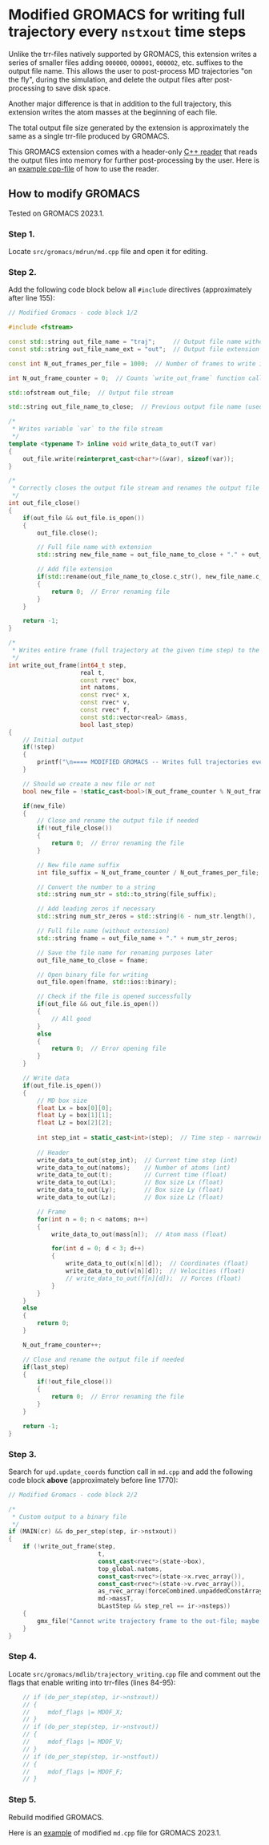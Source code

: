 # Modified GROMACS for writing full trajectory every `nstxout` time steps

Unlike the trr-files natively supported by GROMACS, this extension writes a series of smaller files adding `000000`, `000001`, `000002`, etc. suffixes to the output file name. This allows the user to post-process MD trajectories "on the fly", during the simulation, and delete the output files after post-processing to save disk space.

Another major difference is that in addition to the full trajectory, this extension writes the atom masses at the beginning of each file.

The total output file size generated by the extension is approximately the same as a single trr-file produced by GROMACS.

This GROMACS extension comes with a header-only [C++ reader](https://github.com/ikorotkin/MD-FH/tree/master/traj_reader) that reads the output files into memory for further post-processing by the user. Here is an [example cpp-file](https://github.com/ikorotkin/MD-FH/blob/master/traj_reader/read_traj_example.cpp) of how to use the reader.

## How to modify GROMACS

Tested on GROMACS 2023.1.

### Step 1.

Locate `src/gromacs/mdrun/md.cpp` file and open it for editing.

### Step 2.

Add the following code block below all `#include` directives (approximately after line 155):

```cpp
// Modified Gromacs - code block 1/2

#include <fstream>

const std::string out_file_name = "traj";     // Output file name without file extension
const std::string out_file_name_ext = "out";  // Output file extension (e.g., "dat")

const int N_out_frames_per_file = 1000;  // Number of frames to write into each out-file

int N_out_frame_counter = 0;  // Counts `write_out_frame` function calls

std::ofstream out_file;  // Output file stream

std::string out_file_name_to_close;  // Previous output file name (used to add extension)

/*
 * Writes variable `var` to the file stream
 */
template <typename T> inline void write_data_to_out(T var)
{
    out_file.write(reinterpret_cast<char*>(&var), sizeof(var));
}

/*
 * Correctly closes the output file stream and renames the output file adding the extension
 */
int out_file_close()
{
    if(out_file && out_file.is_open())
    {
        out_file.close();

        // Full file name with extension
        std::string new_file_name = out_file_name_to_close + "." + out_file_name_ext;

        // Add file extension
        if(std::rename(out_file_name_to_close.c_str(), new_file_name.c_str()) != 0)
        {
            return 0;  // Error renaming file
        }
    }

    return -1;
}

/*
 * Writes entire frame (full trajectory at the given time step) to the file stream
 */
int write_out_frame(int64_t step,
                    real t,
                    const rvec* box,
                    int natoms,
                    const rvec* x,
                    const rvec* v,
                    const rvec* f,
                    const std::vector<real> &mass,
                    bool last_step)
{
    // Initial output
    if(!step)
    {
        printf("\n==== MODIFIED GROMACS -- Writes full trajectories every `nstxout` time steps! ====\n\n");
    }

    // Should we create a new file or not
    bool new_file = !static_cast<bool>(N_out_frame_counter % N_out_frames_per_file);

    if(new_file)
    {
        // Close and rename the output file if needed
        if(!out_file_close())
        {
            return 0;  // Error renaming the file
        }

        // New file name suffix
        int file_suffix = N_out_frame_counter / N_out_frames_per_file;

        // Convert the number to a string
        std::string num_str = std::to_string(file_suffix);

        // Add leading zeros if necessary
        std::string num_str_zeros = std::string(6 - num_str.length(), '0') + num_str;

        // Full file name (without extension)
        std::string fname = out_file_name + "." + num_str_zeros;

        // Save the file name for renaming purposes later
        out_file_name_to_close = fname;

        // Open binary file for writing
        out_file.open(fname, std::ios::binary);

        // Check if the file is opened successfully
        if(out_file && out_file.is_open())
        {
            // All good
        }
        else
        {
            return 0;  // Error opening file
        }
    }

    // Write data
    if(out_file.is_open())
    {
        // MD box size
        float Lx = box[0][0];
        float Ly = box[1][1];
        float Lz = box[2][2];
        
        int step_int = static_cast<int>(step);  // Time step - narrowing for writing
        
        // Header
        write_data_to_out(step_int);  // Current time step (int)
        write_data_to_out(natoms);    // Number of atoms (int)
        write_data_to_out(t);         // Current time (float)
        write_data_to_out(Lx);        // Box size Lx (float)
        write_data_to_out(Ly);        // Box size Ly (float)
        write_data_to_out(Lz);        // Box size Lz (float)

        // Frame
        for(int n = 0; n < natoms; n++)
        {
            write_data_to_out(mass[n]);  // Atom mass (float)

            for(int d = 0; d < 3; d++)
            {
                write_data_to_out(x[n][d]);  // Coordinates (float)
                write_data_to_out(v[n][d]);  // Velocities (float)
                // write_data_to_out(f[n][d]);  // Forces (float)
            }
        }
    }
    else
    {
        return 0;
    }

    N_out_frame_counter++;

    // Close and rename the output file if needed
    if(last_step)
    {
        if(!out_file_close())
        {
            return 0;  // Error renaming the file
        }
    }

    return -1;
}
```

### Step 3.

Search for `upd.update_coords` function call in `md.cpp` and add the following code block **above** (approximately before line 1770):

```cpp
// Modified Gromacs - code block 2/2

/*
 * Custom output to a binary file
 */
if (MAIN(cr) && do_per_step(step, ir->nstxout))
{
    if (!write_out_frame(step,
                         t,
                         const_cast<rvec*>(state->box),
                         top_global.natoms,
                         const_cast<rvec*>(state->x.rvec_array()),
                         const_cast<rvec*>(state->v.rvec_array()),
                         as_rvec_array(forceCombined.unpaddedConstArrayRef().data()),
                         md->massT,
                         bLastStep && step_rel == ir->nsteps))
    {
        gmx_file("Cannot write trajectory frame to the out-file; maybe you are out of disk space?");
    }
}
```

### Step 4.

Locate `src/gromacs/mdlib/trajectory_writing.cpp` file and comment out the flags that enable writing into trr-files (lines 84-95):

```cpp
    // if (do_per_step(step, ir->nstxout))
    // {
    //     mdof_flags |= MDOF_X;
    // }
    // if (do_per_step(step, ir->nstvout))
    // {
    //     mdof_flags |= MDOF_V;
    // }
    // if (do_per_step(step, ir->nstfout))
    // {
    //     mdof_flags |= MDOF_F;
    // }
```

### Step 5.

Rebuild modified GROMACS.

Here is an [example](https://github.com/ikorotkin/MD-FH/blob/master/gromacs_modified/md.cpp) of modified `md.cpp` file for GROMACS 2023.1.
